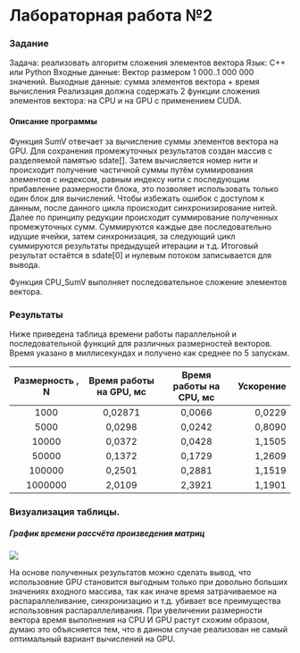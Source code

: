 # Лабораторная работа №2 
### Задание
Задача: реализовать алгоритм сложения элементов вектора
Язык: C++ или Python
Входные данные: Вектор размером 1 000..1 000 000 значений.
Выходные данные: сумма элементов вектора + время вычисления
Реализация должна содержать 2 функции сложения элементов вектора: на CPU и на
GPU с применением CUDA.
 
#### Описание программы
Функция SumV отвечает за вычисление суммы элементов вектора на GPU. 
Для сохранения промежуточных результатов создан массив с разделяемой памятью sdate[]. 
Затем вычисляется номер нити и происходит получение частичной суммы путём суммирования элементов с индексом, равным индексу нити с последующим прибавление размерности блока, это позволяет использовать только один блок для вычислений. Чтобы избежать ошибок с доступом к данным, после данного цикла происходит синхронизирование нитей.
Далее по принципу редукции происходит суммирование полученных промежуточных сумм. Суммируются каждые две последовательно идущие ячейки, затем синхронизация, за следующий цикл суммируются результаты предыдущей итерации и т.д. Итоговый результат остаётся в sdate[0] и нулевым потоком записывается для вывода.

Функция CPU_SumV выполняет последовательное сложение элементов вектора.


### Результаты
Ниже приведена таблица времени работы параллельной и последовательной функций для различных размерностей векторов. Время указано в миллисекундах и получено как среднее по 5 запускам.

Размерность , N | Время работы на GPU, мс | Время работы на CPU, мс | Ускорение
:----:|:-------:|:-----------:|------:
1000 | 0,02871 | 0,0066 | 0,0229
5000 | 0,0298  | 0,0242 | 0,8090
10000 | 0,0372 | 0,0428 | 1,1505
50000 | 0,1372 | 0,1729 | 1,2609
100000 | 0,2501 | 0,2881 | 1,1519
1000000 | 2,0109 | 2,3921 | 1,1901

### Визуализация таблицы.
##### График времени рассчёта произведения матриц

![](Work_time.JPG)

На основе полученных результатов можно сделать вывод, что использовние GPU становится выгодным только при довольно больших значениях входного массива, так как иначе время затрачиваемое на распараллеливание, синхронизацию и т.д. убивает все преимущества использовния распараллеливания. При увеличении размерности вектора время выполнения на CPU И GPU растут схожим образом, думаю это объясняется тем, что в данном случае реализован не самый оптимальный вариант вычислений на GPU.
